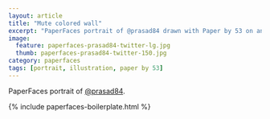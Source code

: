 ```yaml
---
layout: article
title: "Mute colored wall"
excerpt: "PaperFaces portrait of @prasad84 drawn with Paper by 53 on an iPad."
image: 
  feature: paperfaces-prasad84-twitter-lg.jpg
  thumb: paperfaces-prasad84-twitter-150.jpg
category: paperfaces
tags: [portrait, illustration, paper by 53]
---
```


PaperFaces portrait of [@prasad84](http://twitter.com/prasad84).

{% include paperfaces-boilerplate.html %}